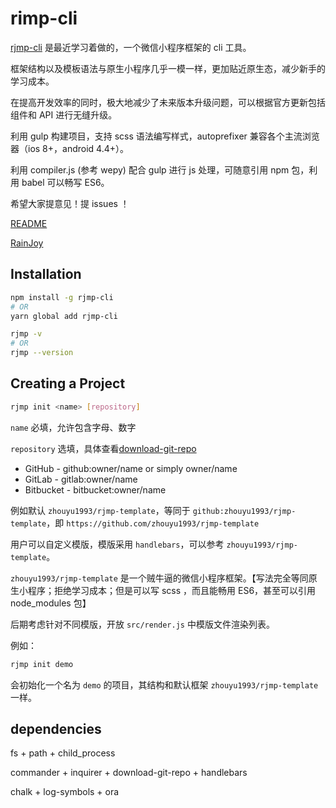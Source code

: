 # rimp-cli

[rjmp-cli](https://www.npmjs.com/package/rjmp-cli) 是最近学习着做的，一个微信小程序框架的 cli 工具。

框架结构以及模板语法与原生小程序几乎一模一样，更加贴近原生态，减少新手的学习成本。

在提高开发效率的同时，极大地减少了未来版本升级问题，可以根据官方更新包括组件和 API 进行无缝升级。

利用 gulp 构建项目，支持 scss 语法编写样式，autoprefixer 兼容各个主流浏览器（ios 8+，android 4.4+）。

利用 compiler.js (参考 wepy) 配合 gulp 进行 js 处理，可随意引用 npm 包，利用 babel 可以畅写 ES6。

希望大家提意见！提 issues ！

[README](https://github.com/zhouyu1993/rjmp-cli/blob/master/README.md)

[RainJoy](https://zhouyu1993.github.io)

## Installation

``` bash
npm install -g rjmp-cli
# OR
yarn global add rjmp-cli

rjmp -v
# OR
rjmp --version
```

## Creating a Project

``` bash
rjmp init <name> [repository]
```

`name` 必填，允许包含字母、数字

`repository` 选填，具体查看[download-git-repo](https://github.com/flipxfx/download-git-repo)

  * GitHub - github:owner/name or simply owner/name
  * GitLab - gitlab:owner/name
  * Bitbucket - bitbucket:owner/name

  例如默认 `zhouyu1993/rjmp-template`，等同于 `github:zhouyu1993/rjmp-template`，即 `https://github.com/zhouyu1993/rjmp-template`

  用户可以自定义模版，模版采用 `handlebars`，可以参考 `zhouyu1993/rjmp-template`。

  `zhouyu1993/rjmp-template` 是一个贼牛逼的微信小程序框架。【写法完全等同原生小程序；拒绝学习成本；但是可以写 scss ，而且能畅用 ES6，甚至可以引用 node_modules 包】

  后期考虑针对不同模版，开放 `src/render.js` 中模版文件渲染列表。

例如：

``` bash
rjmp init demo
```

会初始化一个名为 `demo` 的项目，其结构和默认框架 `zhouyu1993/rjmp-template` 一样。

## dependencies

fs + path + child_process

commander + inquirer + download-git-repo + handlebars

chalk + log-symbols + ora
